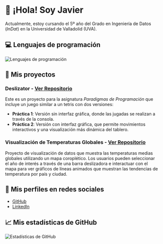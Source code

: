 # 👋 ¡Hola! Soy Javier

Actualmente, estoy cursando el 5º año del Grado en Ingeniería de Datos (*InDat*) en la Universidad de Valladolid (UVA).

## 💻 Lenguajes de programación
![Lenguajes de programación](https://github-readme-stats.vercel.app/api/top-langs/?username=JaviGames184&layout=compact&theme=radical)
  
## 📁 Mis proyectos 
### **Deslizator** - [Ver Repositorio](https://github.com/JaviGames184/uva.paradigmasprogramacion)
Este es un proyecto para la asignatura *Paradigmas de Programación* que incluye un juego similar a un tetris con dos versiones:
- **Práctica 1**: Versión sin interfaz gráfica, donde las jugadas se realizan a través de la consola.
- **Práctica 2**: Versión con interfaz gráfica, que permite movimientos interactivos y una visualización más dinámica del tablero.

### **Visualización de Temperaturas Globales** - [Ver Repositorio](https://github.com/JaviGames184/uva.desi)
Proyecto de visualización de datos que muestra las temperaturas medias globales utilizando un mapa coroplético. 
Los usuarios pueden seleccionar el año de interés a través de una barra deslizadora e interactuar con el mapa para ver gráficos de líneas animados que muestran las tendencias de temperatura por país y ciudad. 

## 👤 Mis perfiles en redes sociales
- [GitHub](https://github.com/JaviGames184)
- [LinkedIn](https://www.linkedin.com/in/javierramosjimeno/)

## 📈 Mis estadísticas de GitHub
![Estadísticas de GitHub](https://github-readme-stats.vercel.app/api?username=JaviGames184&show_icons=true&theme=radical)
